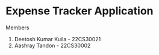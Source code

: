 # Expense Tracker Application

Members
1. Deetosh Kumar Kuila - 22CS30021
2. Aashray Tandon - 22CS30002